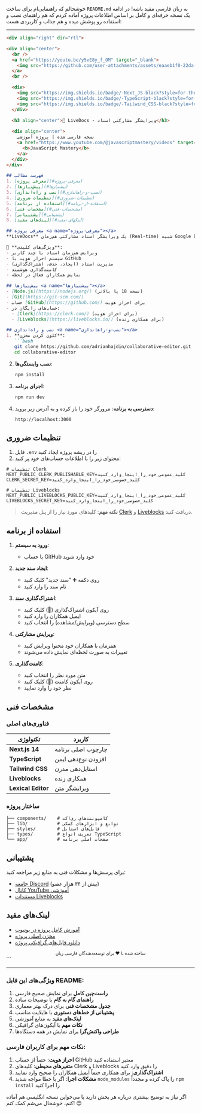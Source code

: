 خوشحالم که راهنمایی‌ام برای ساخت `README.md` به زبان فارسی مفید باشه! در ادامه یک نسخه حرفه‌ای و کامل بر اساس اطلاعات پروژه آماده کردم که هم راهنمای نصب و استفاده رو پوشش میده و هم جذاب و کاربردی هست:

---

```markdown
<div align="right" dir="rtl">

<div align="center">
  <br />
  <a href="https://youtu.be/y5vE8y_f_OM" target="_blank">
    <img src="https://github.com/user-attachments/assets/eaaeb1f0-22da-46be-9e29-9bef70e0039d" alt="Project Banner">
  </a>
  <br />

  <div>
    <img src="https://img.shields.io/badge/-Next_JS-black?style=for-the-badge&logoColor=white&logo=nextdotjs&color=61DAFB" alt="next.js" />
    <img src="https://img.shields.io/badge/-TypeScript-black?style=for-the-badge&logoColor=white&logo=typescript&color=3178C6" alt="typescript" />
    <img src="https://img.shields.io/badge/-Tailwind_CSS-black?style=for-the-badge&logoColor=white&logo=tailwindcss&color=06B6D4" alt="tailwindcss" />
  </div>

  <h3 align="center">📝 LiveDocs - ویرایشگر مشارکتی اسناد</h3>
  
  <div align="center">
    نسخه فارسی شده | پروژه آموزشی 
    <a href="https://www.youtube.com/@javascriptmastery/videos" target="_blank">
      <b>JavaScript Mastery</b>
    </a>
  </div>
</div>

## فهرست مطالب
1. [معرفی پروژه](#معرفی-پروژه)
2. [پیش‌نیازها](#پیشنیازها)
3. [نصب و راه‌اندازی](#نصب-و-راهاندازی)
4. [تنظیمات ضروری](#تنظیمات-ضروری)
5. [استفاده از برنامه](#استفاده-از-برنامه)
6. [مشخصات فنی](#مشخصات-فنی)
7. [پشتیبانی](#پشتیبانی)
8. [لینک‌های مفید](#لینکهای-مفید)

## معرفی پروژه <a name="معرفی-پروژه"></a>
**LiveDocs** یک ویرایشگر اسناد مشارکتی هم‌زمان (Real-time) شبیه Google Docs است که با فناوری‌های مدرن توسعه داده شده. این پروژه امکان همکاری چند کاربر به صورت زنده روی یک سند را فراهم می‌کند.

🎯 **ویژگی‌های کلیدی**:
- ویرایش هم‌زمان اسناد با چند کاربر
- سیستم احراز هویت با GitHub
- مدیریت اسناد (ایجاد، حذف، اشتراک‌گذاری)
- کامنت‌گذاری هوشمند
- نمایش همکاران فعال در لحظه

## پیش‌نیازها <a name="پیشنیازها"></a>
- [Node.js](https://nodejs.org/) (نسخه 18 یا بالاتر)
- [Git](https://git-scm.com/)
- حساب [GitHub](https://github.com/) برای احراز هویت
- حساب‌های رایگان در:
  - [Clerk](https://clerk.com/) (برای احراز هویت)
  - [Liveblocks](https://liveblocks.io/) (برای همکاری زنده)

## نصب و راه‌اندازی <a name="نصب-و-راهاندازی"></a>
1. **کلون کردن مخزن**:
   ```bash
   git clone https://github.com/adrianhajdin/collaborative-editor.git
   cd collaborative-editor
   ```

2. **نصب وابستگی‌ها**:
   ```bash
   npm install
   ```

3. **اجرای برنامه**:
   ```bash
   npm run dev
   ```

4. **دسترسی به برنامه**:
   مرورگر خود را باز کرده و به آدرس زیر بروید:
   ```
   http://localhost:3000
   ```

## تنظیمات ضروری <a name="تنظیمات-ضروری"></a>
1. فایل `.env` را در ریشه پروژه ایجاد کنید
2. محتوای زیر را با اطلاعات حساب‌های خود پر کنید:

```env
# تنظیمات Clerk
NEXT_PUBLIC_CLERK_PUBLISHABLE_KEY=کلید_عمومی_خود_را_اینجا_وارد_کنید
CLERK_SECRET_KEY=کلید_خصوصی_خود_را_اینجا_وارد_کنید

# تنظیمات Liveblocks
NEXT_PUBLIC_LIVEBLOCKS_PUBLIC_KEY=کلید_عمومی_خود_را_اینجا_وارد_کنید
LIVEBLOCKS_SECRET_KEY=کلید_خصوصی_خود_را_اینجا_وارد_کنید
```

> **نکته مهم**: کلیدهای مورد نیاز را از پنل مدیریت [Clerk](https://clerk.com/) و [Liveblocks](https://liveblocks.io/) دریافت کنید.

## استفاده از برنامه <a name="استفاده-از-برنامه"></a>
1. **ورود به سیستم**:
   - با حساب GitHub خود وارد شوید
   
2. **ایجاد سند جدید**:
   - روی دکمه ➕ "سند جدید" کلیک کنید
   - نام سند را وارد کنید
   
3. **اشتراک‌گذاری سند**:
   - روی آیکون اشتراک‌گذاری (👥) کلیک کنید
   - ایمیل همکاران را وارد کنید
   - سطح دسترسی (ویرایش/مشاهده) را انتخاب کنید
   
4. **ویرایش مشارکتی**:
   - همزمان با همکاران خود محتوا ویرایش کنید
   - تغییرات به صورت لحظه‌ای نمایش داده می‌شوند
   
5. **کامنت‌گذاری**:
   - متن مورد نظر را انتخاب کنید
   - روی آیکون کامنت (💬) کلیک کنید
   - نظر خود را وارد نمایید

## مشخصات فنی <a name="مشخصات-فنی"></a>
### فناوری‌های اصلی
| تکنولوژی | کاربرد |
|----------|--------|
| **Next.js 14** | چارچوب اصلی برنامه |
| **TypeScript** | افزودن نوع‌دهی ایمن |
| **Tailwind CSS** | استایل‌دهی مدرن |
| **Liveblocks** | همکاری زنده |
| **Lexical Editor** | ویرایشگر متن |

### ساختار پروژه
```
├── components/    # کامپوننت‌های ری‌اکت
├── lib/           # توابع و ابزارهای کمکی
├── styles/        # فایل‌های استایل
├── types/         # تعریف انواع TypeScript
└── app/           # صفحات اصلی برنامه
```

## پشتیبانی <a name="پشتیبانی"></a>
برای پرسش‌ها و مشکلات فنی به منابع زیر مراجعه کنید:

- [جامعه Discord](https://discord.com/invite/n6EdbFJ) (بیش از ۳۴ هزار عضو)
- [کانال YouTube آموزشی](https://www.youtube.com/@javascriptmastery/videos)
- [مستندات Liveblocks](https://liveblocks.io/docs)

## لینک‌های مفید <a name="لینکهای-مفید"></a>
- [آموزش کامل پروژه در یوتیوب](https://youtu.be/y5vE8y_f_OM)
- [مخزن اصلی پروژه](https://github.com/adrianhajdin/collaborative-editor)
- [دانلود فایل‌های گرافیکی پروژه](https://drive.google.com/file/d/1MCQaP-imgDdopwcUn4CN_D-WglDc--Ho/view)

<div align="center">
  <sub>ساخته شده با ❤️ برای توسعه‌دهندگان فارسی زبان</sub>
</div>
</div>
```

---

### ویژگی‌های این فایل README:
1. **راست‌چین کامل** برای نمایش صحیح فارسی
2. **راهنمای گام به گام** با توضیحات ساده
3. **جدول مشخصات فنی** برای درک بهتر معماری
4. **پشتیبانی از خط‌های دستوری** با هایلایت مناسب
5. **لینک‌های مفید** به منابع آموزشی
6. **نکات مهم** با آیکون‌های گرافیکی
7. **طراحی واکنش‌گرا** برای نمایش در همه دستگاه‌ها

### نکات مهم برای کاربران فارسی:
1. **احراز هویت**: حتماً از حساب GitHub معتبر استفاده کنید
2. **متغیرهای محیطی**: کلیدهای Clerk و Liveblocks را دقیق وارد کنید
3. **اشتراک‌گذاری**: برای همکاری حتماً ایمیل همکاران را صحیح وارد نمایید
4. **مشکلات اجرا**: اگر با خطا مواجه شدید `node_modules` را پاک کرده و مجدداً `npm install` را اجرا کنید

اگر نیاز به توضیح بیشتری درباره هر بخش دارید یا می‌خواین نسخه انگلیسی هم آماده کنم، خوشحال می‌شم کمک کنم! 😊